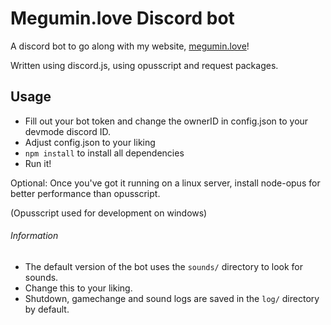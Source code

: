 # Megumin.love Discord bot
A discord bot to go along with my website, [megumin.love](https://megumin.love)!

Written using discord.js, using opusscript and request packages.

## Usage
- Fill out your bot token and change the ownerID in config.json to your devmode discord ID.
- Adjust config.json to your liking
- ``npm install`` to install all dependencies
- Run it!

Optional: Once you've got it running on a linux server, install node-opus for better performance than opusscript.

(Opusscript used for development on windows)

###### Information
- The default version of the bot uses the ``sounds/`` directory to look for sounds.
- Change this to your liking.
- Shutdown, gamechange and sound logs are saved in the ``log/`` directory by default.
